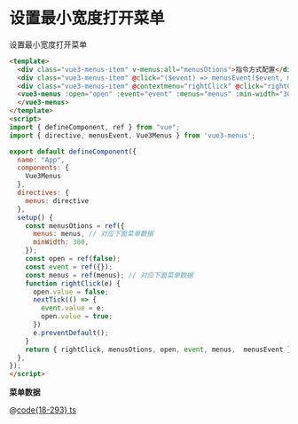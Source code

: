 # 设置最小宽度打开菜单

<div class="vue3-menus-item" @click="($event) => $menusEvent($event, menusOtions)" @contextmenu="($event) => $menusEvent($event, menusOtions)">设置最小宽度打开菜单</div>

<script>
import { defineComponent, ref } from "vue";
import { menus } from "@js/vue3-menus";

export default defineComponent({
  name: "App",
  setup() {
    const menusOtions = ref({
      menus: menus,
      minWidth: 300,
    });
    return { menusOtions }
  },
});
</script>

```html
<template>
  <div class="vue3-menus-item" v-menus:all="menusOtions">指令方式配置</div>
  <div class="vue3-menus-item" @click="($event) => menusEvent($event, menusOtions)" @contextmenu="($event) => menusEvent($event, menusOtions)">方法方式配置</div>
  <div class="vue3-menus-item" @contextmenu="rightClick" @click="rightClick">组件方式配置</div>
  <vue3-menus :open="open" :event="event" :menus="menus" :min-width="300">
  </vue3-menus>
</template>
<script>
import { defineComponent, ref } from "vue";
import { directive, menusEvent, Vue3Menus } from 'vue3-menus';

export default defineComponent({
  name: "App",
  components: {
    Vue3Menus
  },
  directives: {
    menus: directive
  },
  setup() {
    const menusOtions = ref({
      menus: menus, // 对应下面菜单数据
      minWidth: 300,
    });
    const open = ref(false);
    const event = ref({});
    const menus = ref(menus); // 对应下面菜单数据
    function rightClick(e) {
      open.value = false;
      nextTick(() => {
        event.value = e;
        open.value = true;
      })
      e.preventDefault();
    }
    return { rightClick, menusOtions, open, event, menus,  menusEvent }
  },
});
</script>
```

**菜单数据**

@[code{18-293} ts](@js/vue3-menus.ts)

